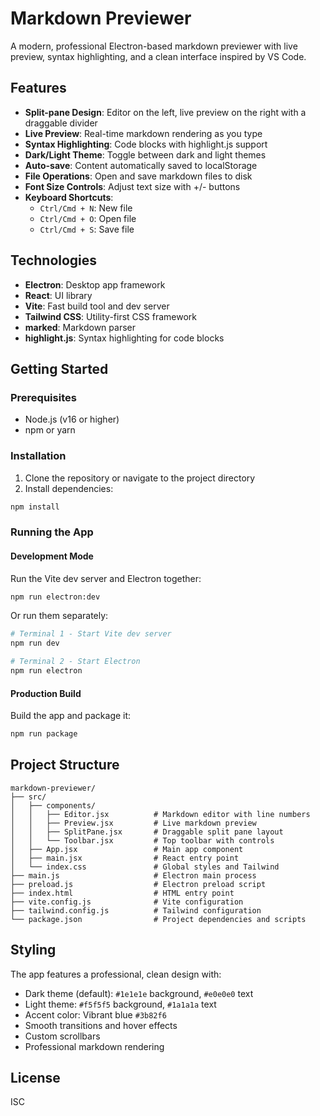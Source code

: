 # Markdown Previewer

A modern, professional Electron-based markdown previewer with live preview, syntax highlighting, and a clean interface inspired by VS Code.

## Features

- **Split-pane Design**: Editor on the left, live preview on the right with a draggable divider
- **Live Preview**: Real-time markdown rendering as you type
- **Syntax Highlighting**: Code blocks with highlight.js support
- **Dark/Light Theme**: Toggle between dark and light themes
- **Auto-save**: Content automatically saved to localStorage
- **File Operations**: Open and save markdown files to disk
- **Font Size Controls**: Adjust text size with +/- buttons
- **Keyboard Shortcuts**:
  - `Ctrl/Cmd + N`: New file
  - `Ctrl/Cmd + O`: Open file
  - `Ctrl/Cmd + S`: Save file

## Technologies

- **Electron**: Desktop app framework
- **React**: UI library
- **Vite**: Fast build tool and dev server
- **Tailwind CSS**: Utility-first CSS framework
- **marked**: Markdown parser
- **highlight.js**: Syntax highlighting for code blocks

## Getting Started

### Prerequisites

- Node.js (v16 or higher)
- npm or yarn

### Installation

1. Clone the repository or navigate to the project directory
2. Install dependencies:

```bash
npm install
```

### Running the App

#### Development Mode

Run the Vite dev server and Electron together:

```bash
npm run electron:dev
```

Or run them separately:

```bash
# Terminal 1 - Start Vite dev server
npm run dev

# Terminal 2 - Start Electron
npm run electron
```

#### Production Build

Build the app and package it:

```bash
npm run package
```

## Project Structure

```
markdown-previewer/
├── src/
│   ├── components/
│   │   ├── Editor.jsx          # Markdown editor with line numbers
│   │   ├── Preview.jsx         # Live markdown preview
│   │   ├── SplitPane.jsx       # Draggable split pane layout
│   │   └── Toolbar.jsx         # Top toolbar with controls
│   ├── App.jsx                 # Main app component
│   ├── main.jsx                # React entry point
│   └── index.css               # Global styles and Tailwind
├── main.js                     # Electron main process
├── preload.js                  # Electron preload script
├── index.html                  # HTML entry point
├── vite.config.js              # Vite configuration
├── tailwind.config.js          # Tailwind configuration
└── package.json                # Project dependencies and scripts

```

## Styling

The app features a professional, clean design with:
- Dark theme (default): `#1e1e1e` background, `#e0e0e0` text
- Light theme: `#f5f5f5` background, `#1a1a1a` text
- Accent color: Vibrant blue `#3b82f6`
- Smooth transitions and hover effects
- Custom scrollbars
- Professional markdown rendering

## License

ISC
